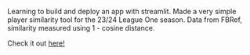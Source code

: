 Learning to build and deploy an app with streamlit. Made a very simple player similarity tool for the 23/24 League One season. 
Data from FBRef, similarity measured using 1 - cosine distance.

Check it out [here!](https://playerrecommender-jujy9ecuc2gyhum9onhqzj.streamlit.app/)
